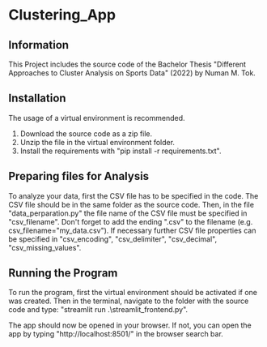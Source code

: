 # Clustering_App

## Information
This Project includes the source code of the Bachelor Thesis "Different Approaches to Cluster
Analysis on Sports Data" (2022) by Numan M. Tok.

## Installation
The usage of a virtual environment is recommended. 
1. Download the source code as a zip file.
2. Unzip the file in the virtual environment folder.
3. Install the requirements with "pip install -r requirements.txt".

## Preparing files for Analysis
To analyze your data, first the CSV file has to be specified in the code.
The CSV file should be in the same folder as the source code.
Then, in the file "data_perparation.py" the file name of the CSV file must be specified in "csv_filename".
Don't forget to add the ending ".csv" to the filename (e.g. csv_filename="my_data.csv").
If necessary further CSV file properties can be specified in "csv_encoding", "csv_delimiter", "csv_decimal", "csv_missing_values".

## Running the Program
To run the program, first the virtual environment should be activated if one was created.
Then in the terminal, navigate to the folder with the source code and type:
"streamlit run .\streamlit_frontend.py".

The app should now be opened in your browser. If not, you can open the app by typing "http://localhost:8501/" in the browser search bar.
